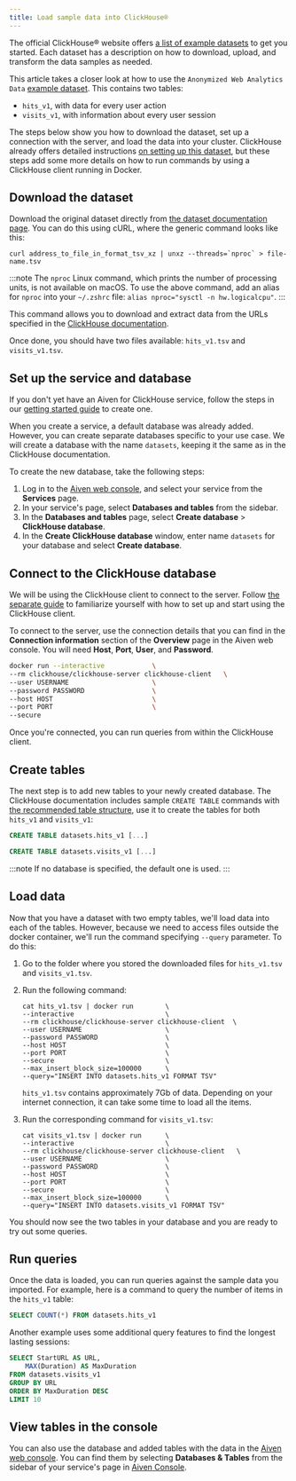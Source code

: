 ```yaml
---
title: Load sample data into ClickHouse®
---
```


The official ClickHouse® website offers [a list of example
datasets](https://clickhouse.com/docs/en/getting-started/example-datasets/)
to get you started. Each dataset has a description on how to download,
upload, and transform the data samples as needed.

This article takes a closer look at how to use the
`Anonymized Web Analytics Data` [example
dataset](https://clickhouse.com/docs/en/getting-started/example-datasets/metrica/).
This contains two tables:

-   `hits_v1`, with data for every user action
-   `visits_v1`, with information about every user session

The steps below show you how to download the dataset, set up a
connection with the server, and load the data into your cluster.
ClickHouse already offers detailed instructions [on setting up this
dataset](https://clickhouse.com/docs/en/getting-started/example-datasets/metrica/),
but these steps add some more details on how to run commands by using a
ClickHouse client running in Docker.

## Download the dataset

Download the original dataset directly from [the dataset documentation
page](https://clickhouse.com/docs/en/getting-started/example-datasets/metrica/).
You can do this using cURL, where the generic command looks like this:

```
curl address_to_file_in_format_tsv_xz | unxz --threads=`nproc` > file-name.tsv
```

:::note
The `nproc` Linux command, which prints the number of processing units,
is not available on macOS. To use the above command, add an alias for
`nproc` into your `~/.zshrc` file:
`alias nproc="sysctl -n hw.logicalcpu"`.
:::

This command allows you to download and extract data from the URLs
specified in the [ClickHouse
documentation](https://clickhouse.com/docs/en/getting-started/example-datasets/metrica).

Once done, you should have two files available: `hits_v1.tsv` and
`visits_v1.tsv`.

## Set up the service and database

If you don't yet have an Aiven for ClickHouse service, follow the steps
in our
[getting started guide](/docs/products/clickhouse/get-started) to create one.

When you create a service, a default database was already added.
However, you can create separate databases specific to your use case. We
will create a database with the name `datasets`, keeping it the same as
in the ClickHouse documentation.

To create the new database, take the following steps:

1.  Log in to the [Aiven web console](https://console.aiven.io/), and
    select your service from the **Services** page.
2.  In your service's page, select **Databases and tables** from the
    sidebar.
3.  In the **Databases and tables** page, select **Create database** \>
    **ClickHouse database**.
4.  In the **Create ClickHouse database** window, enter name `datasets`
    for your database and select **Create database**.

## Connect to the ClickHouse database

We will be using the ClickHouse client to connect to the server. Follow
[the separate guide](/docs/products/clickhouse/howto/connect-with-clickhouse-cli) to familiarize yourself with how to set up and start using
the ClickHouse client.

To connect to the server, use the connection details that you can find
in the **Connection information** section of the **Overview** page in
the Aiven web console. You will need **Host**, **Port**, **User**, and
**Password**.

```bash
docker run --interactive            \
--rm clickhouse/clickhouse-server clickhouse-client   \
--user USERNAME                     \
--password PASSWORD                 \
--host HOST                         \
--port PORT                         \
--secure
```

Once you're connected, you can run queries from within the ClickHouse
client.

## Create tables

The next step is to add new tables to your newly created database. The
ClickHouse documentation includes sample `CREATE TABLE` commands with
[the recommended table
structure](https://clickhouse.com/docs/en/getting-started/example-datasets/metrica),
use it to create the tables for both `hits_v1` and `visits_v1`:

```sql
CREATE TABLE datasets.hits_v1 [...]
```

```sql
CREATE TABLE datasets.visits_v1 [...]
```

:::note
If no database is specified, the default one is used.
:::

## Load data

Now that you have a dataset with two empty tables, we'll load data into
each of the tables. However, because we need to access files outside the
docker container, we'll run the command specifying `--query` parameter.
To do this:

1.  Go to the folder where you stored the downloaded files for
    `hits_v1.tsv` and `visits_v1.tsv`.

2.  Run the following command:

    ```
    cat hits_v1.tsv | docker run        \
    --interactive                       \
    --rm clickhouse/clickhouse-server clickhouse-client  \
    --user USERNAME                     \
    --password PASSWORD                 \
    --host HOST                         \
    --port PORT                         \
    --secure                            \
    --max_insert_block_size=100000      \
    --query="INSERT INTO datasets.hits_v1 FORMAT TSV"
    ```

    `hits_v1.tsv` contains approximately 7Gb of data. Depending on your
    internet connection, it can take some time to load all the items.

3.  Run the corresponding command for `visits_v1.tsv`:

    ```
    cat visits_v1.tsv | docker run      \
    --interactive                       \
    --rm clickhouse/clickhouse-server clickhouse-client   \
    --user USERNAME                     \
    --password PASSWORD                 \
    --host HOST                         \
    --port PORT                         \
    --secure                            \
    --max_insert_block_size=100000      \
    --query="INSERT INTO datasets.visits_v1 FORMAT TSV"
    ```

You should now see the two tables in your database and you are ready to
try out some queries.

## Run queries

Once the data is loaded, you can run queries against the sample data you
imported. For example, here is a command to query the number of items in
the `hits_v1` table:

```sql
SELECT COUNT(*) FROM datasets.hits_v1
```

Another example uses some additional query features to find the longest
lasting sessions:

```sql
SELECT StartURL AS URL,
    MAX(Duration) AS MaxDuration
FROM datasets.visits_v1
GROUP BY URL
ORDER BY MaxDuration DESC
LIMIT 10
```

## View tables in the console

You can also use the database and added tables with the data in the
[Aiven web console](https://console.aiven.io/). You can find them by
selecting **Databases & Tables** from the sidebar of your service's
page in [Aiven Console](https://console.aiven.io/).
